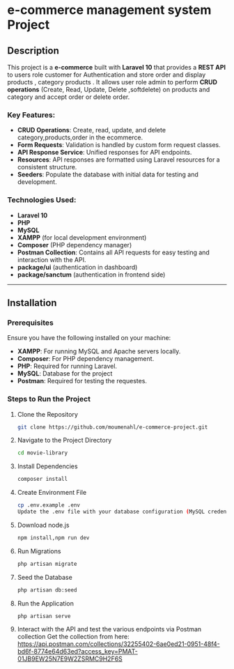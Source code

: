 # e-commerce management system Project

## Description
This project is a **e-commerce** built with **Laravel 10** that provides a **REST API** to users role customer for Authentication and store order and display products , category products . It allows user role admin to perform **CRUD operations** (Create, Read, Update, Delete ,softdelete) on products and category and accept order or delete order.

### Key Features:
- **CRUD Operations**: Create, read, update, and delete category,products,order in the ecommerce.
- **Form Requests**: Validation is handled by custom form request classes.
- **API Response Service**: Unified responses for API endpoints.
- **Resources**: API responses are formatted using Laravel resources for a consistent structure.
- **Seeders**: Populate the database with initial data for testing and development.

### Technologies Used:
- **Laravel 10**
- **PHP**
- **MySQL**
- **XAMPP** (for local development environment)
- **Composer** (PHP dependency manager)
- **Postman Collection**: Contains all API requests for easy testing and interaction with the API.
- **package/ui** (authentication in dashboard)
- **package/sanctum** (authentication in frontend side)


---

## Installation

### Prerequisites

Ensure you have the following installed on your machine:
- **XAMPP**: For running MySQL and Apache servers locally.
- **Composer**: For PHP dependency management.
- **PHP**: Required for running Laravel.
- **MySQL**: Database for the project
- **Postman**: Required for testing the requestes.

### Steps to Run the Project

1. Clone the Repository  
   ```bash
   git clone https://github.com/moumenahl/e-commerce-project.git
2. Navigate to the Project Directory
   ```bash
   cd movie-library
3. Install Dependencies
   ```bash
   composer install
4. Create Environment File
   ```bash
   cp .env.example .env
   Update the .env file with your database configuration (MySQL credentials, database name, etc.).
5. Download node.js
    ```bash
    npm install,npm run dev 
6. Run Migrations
    ```bash
    php artisan migrate
7. Seed the Database
    ```bash
    php artisan db:seed
8. Run the Application
    ```bash
    php artisan serve
9. Interact with the API and test the various endpoints via Postman collection 
    Get the collection from here: https://api.postman.com/collections/32255402-6ae0ed21-0951-48f4-bd6f-8774e64d63ed?access_key=PMAT-01JB9EW25N7E9W2ZSRMC9H2F6S
